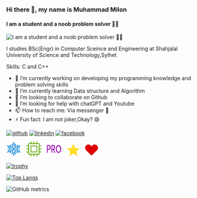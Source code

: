 ### Hi there 👋, my name is Muhammad Milon
#### I am a student and a noob problem solver 👨‍💻
![I am a student and a noob problem solver 👨‍💻](https://avatars.githubusercontent.com/u/137856681?s=400&u=1f9c53eb8213217d7947061af94ecaf5d18e0c48&v=4)

I studies BSc(Engr) in Computer Sceince and Engineering at Shahjalal University of Science and Technology,Sylhet

Skills: C and C++

- 🔭 I’m currently working on developing my programming knowledge and problem solving skills
- 🌱 I’m currently learning Data structure and Algorithm
- 👯 I’m looking to collaborate on Github 
- 🤔 I’m looking for help with chatGPT and Youtube 
- 📫 How to reach me: Via messenger 🤔 
- ⚡ Fun fact: I am not joker,Okay? 😄 


[<img src='https://cdn.jsdelivr.net/npm/simple-icons@3.0.1/icons/github.svg' alt='github' height='40'>](https://github.com/muhammadMilon)  [<img src='https://cdn.jsdelivr.net/npm/simple-icons@3.0.1/icons/linkedin.svg' alt='linkedin' height='40'>](https://www.linkedin.com/in/https://www.linkedin.com/in/muhammadmilon//)  [<img src='https://cdn.jsdelivr.net/npm/simple-icons@3.0.1/icons/facebook.svg' alt='facebook' height='40'>](https://www.facebook.com/https://www.facebook.com/milonvai143)  

<a href='https://archiveprogram.github.com/'><img src='https://raw.githubusercontent.com/acervenky/animated-github-badges/master/assets/acbadge.gif' width='40' height='40'></a> <a href='https://docs.github.com/en/developers'><img src='https://raw.githubusercontent.com/acervenky/animated-github-badges/master/assets/devbadge.gif' width='40' height='40'></a> <a href='https://github.com/pricing'><img src='https://raw.githubusercontent.com/acervenky/animated-github-badges/master/assets/pro.gif' width='40' height='40'></a> <a href='https://stars.github.com/'><img src='https://raw.githubusercontent.com/acervenky/animated-github-badges/master/assets/starbadge.gif' width='35' height='35'></a> <a href='https://docs.github.com/en/github/supporting-the-open-source-community-with-github-sponsors'><img src='https://raw.githubusercontent.com/acervenky/animated-github-badges/master/assets/sponsorbadge.gif' width='35' height='35'></a> 

[![trophy](https://github-profile-trophy.vercel.app/?username=muhammadMilon)](https://github.com/ryo-ma/github-profile-trophy)

[![Top Langs](https://github-readme-stats.vercel.app/api/top-langs/?username=muhammadMilon)](https://github.com/anuraghazra/github-readme-stats)

![GitHub metrics](https://metrics.lecoq.io/muhammadMilon)  
 
